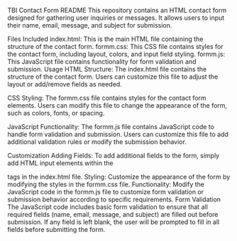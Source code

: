 TBI
Contact Form README
This repository contains an HTML contact form designed for gathering user inquiries or messages. It allows users to input their name, email, message, and subject for submission.

Files Included
index.html: This is the main HTML file containing the structure of the contact form.
formm.css: This CSS file contains styles for the contact form, including layout, colors, and input field styling.
formm.js: This JavaScript file contains functionality for form validation and submission.
Usage
HTML Structure: The index.html file contains the structure of the contact form. Users can customize this file to adjust the layout or add/remove fields as needed.

CSS Styling: The formm.css file contains styles for the contact form elements. Users can modify this file to change the appearance of the form, such as colors, fonts, or spacing.

JavaScript Functionality: The formm.js file contains JavaScript code to handle form validation and submission. Users can customize this file to add additional validation rules or modify the submission behavior.

Customization
Adding Fields: To add additional fields to the form, simply add HTML input elements within the <form> tags in the index.html file.
Styling: Customize the appearance of the form by modifying the styles in the formm.css file.
Functionality: Modify the JavaScript code in the formm.js file to customize form validation or submission behavior according to specific requirements.
Form Validation
The JavaScript code includes basic form validation to ensure that all required fields (name, email, message, and subject) are filled out before submission. If any field is left blank, the user will be prompted to fill in all fields before submitting the form.
